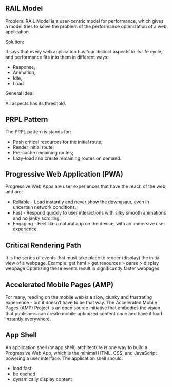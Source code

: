 ## RAIL Model

Problem: RAIL Model is a user-centric model for performance, which gives a model tries to solve the problem of the performance optimization of a web application.

Solution:

It says that every web application has four distinct aspects to its life cycle, and performance fits into them in different ways:

- Response,
- Animation,
- Idle,
- Load

General Idea:

All aspects has its threshold.

## PRPL Pattern 

The PRPL pattern is stands for:

- Push critical resources for the initial route;
- Render initial route;
- Pre-cache remaining routes;
- Lazy-load and create remaining routes on demand.

## Progressive Web Application (PWA)

Progressive Web Apps are user experiences that have the reach of the web, and are:

- Reliable - Load instantly and never show the downasaur, even in uncertain network conditions.
- Fast - Respond quickly to user interactions with silky smooth animations and no janky scrolling.
- Engaging - Feel like a natural app on the device, with an immersive user experience.

## Critical Rendering Path

It is the series of events that must take place to render (display) the initial view of a webpage.
Example: get html > get resources > parse > display webpage
Optimizing these events result in significantly faster webpages.

## Accelerated Mobile Pages (AMP)

For many, reading on the mobile web is a slow, clunky and frustrating experience - but it doesn’t have to be that way. The Accelerated Mobile Pages (AMP) Project is an open source initiative that embodies the vision that publishers can create mobile optimized content once and have it load instantly everywhere.

## App Shell

An application shell (or app shell) architecture is one way to build a Progressive Web App, which is the minimal HTML, CSS, and JavaScript powering a user interface. The application shell should:

- load fast
- be cached
- dynamically display content